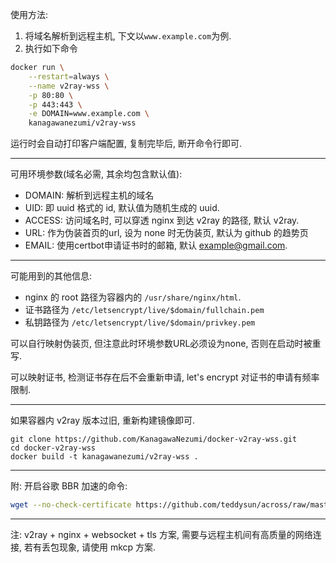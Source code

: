 使用方法:

1. 将域名解析到远程主机, 下文以`www.example.com`为例.
2. 执行如下命令

```bash
docker run \
    --restart=always \
    --name v2ray-wss \
    -p 80:80 \
    -p 443:443 \
    -e DOMAIN=www.example.com \
    kanagawanezumi/v2ray-wss
```


运行时会自动打印客户端配置, 复制完毕后, 断开命令行即可.

---

可用环境参数(域名必需, 其余均包含默认值):

- DOMAIN: 解析到远程主机的域名
- UID: 即 uuid 格式的 id, 默认值为随机生成的 uuid.
- ACCESS: 访问域名时, 可以穿透 nginx 到达 v2ray 的路径, 默认 v2ray.
- URL: 作为伪装首页的url, 设为 none 时无伪装页, 默认为 github 的趋势页
- EMAIL: 使用certbot申请证书时的邮箱, 默认 example@gmail.com.


---

可能用到的其他信息:

- nginx 的 root 路径为容器内的 `/usr/share/nginx/html`.
- 证书路径为 `/etc/letsencrypt/live/$domain/fullchain.pem`
- 私钥路径为 `/etc/letsencrypt/live/$domain/privkey.pem`

可以自行映射伪装页, 但注意此时环境参数URL必须设为none, 否则在启动时被重写.

可以映射证书, 检测证书存在后不会重新申请, let's encrypt 对证书的申请有频率限制.

---

如果容器内 v2ray 版本过旧, 重新构建镜像即可.

```
git clone https://github.com/KanagawaNezumi/docker-v2ray-wss.git
cd docker-v2ray-wss
docker build -t kanagawanezumi/v2ray-wss .
```

---

附: 开启谷歌 BBR 加速的命令:

```bash
wget --no-check-certificate https://github.com/teddysun/across/raw/master/bbr.sh && chmod +x bbr.sh && ./bbr.sh
```

---

注: v2ray + nginx + websocket + tls 方案, 需要与远程主机间有高质量的网络连接, 若有丢包现象, 请使用 mkcp 方案.


